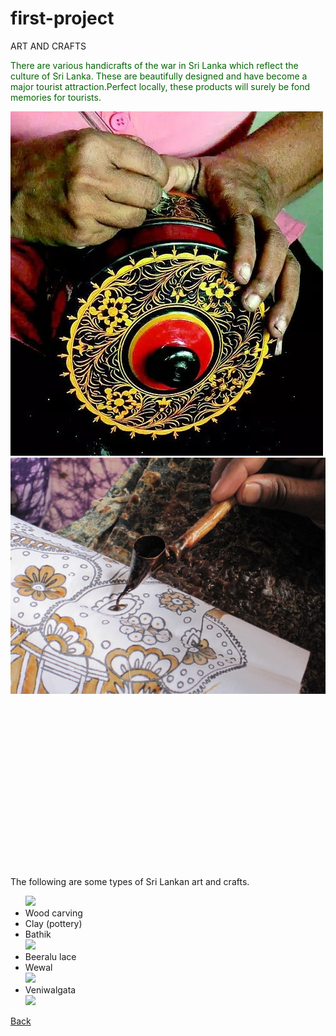 # first-project
<html>
    <head>
        <title>
            Art and crafts
        </title>
        <link rel="stylesheet" href="things.css">
    </head>
<body>
    <div class="top1">
          ART AND CRAFTS
    </div>
    <div class="two">
        <p class="para2"> <font color="darkgreen">
            There are various handicrafts of the war in Sri Lanka which reflect the culture of Sri Lanka. 
            These are beautifully designed and have become a major tourist attraction.Perfect locally, 
            these products will surely be fond memories for tourists. </font> </p>
        <div class="three">
            <img src="art.jpg" class="img15">
            <img src="bathik1.jpg" class="img2">
            <br> <br><br><br><br><br><br><br><br><br><br><br><br><br><br><br><br><br>
            <div class="four">
                The following are some types of Sri Lankan art and crafts.<br>
                  <ul class="list2">
                    <img src="mask1.jpeg" class="img12"> <br>
                      <li>Wood carving</li>
                      <li>Clay (pottery)</li> 
                      <li>Bathik</li> <img src="pottery1.png" class="img13">
                      <li>Beeralu lace</li> 
                      <li>Wewal</li>  <img src="wewal1.jpg" class="img14" >
                      <li>Veniwalgata</li>
                      <img src="beeralu.jpg" class="img6">
                  </ul>
            </div>
        </div>
    </div>
<a href="things.html" class="back">Back</a>
</body>
</html>
